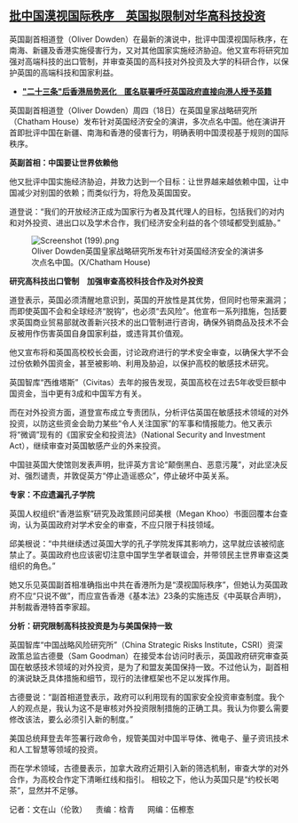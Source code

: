 <!--1713551400000-->
[批中国漠视国际秩序　英国拟限制对华高科技投资](https://www.rfa.org/mandarin/yataibaodao/junshiwaijiao/al-04192024143015.html)
------

<p><span style="font-weight: 400;">英国副首相道登（Oliver Dowden）在最新的演说中，批评中国漠视国际秩序，在南海、新疆及香港实施侵害行为，又对其他国家实施经济胁迫。他又宣布将研究加强对高端科技的出口管制，并审查英国的高科技对外投资及大学的科研合作，以保护英国的高端科技和国家利益。</span></p><ul><li><strong><a href="https://www.rfa.org/mandarin/yataibaodao/gangtai/al-04172024110419.html">"二十三条"后香港局势恶化　匿名联署呼吁英国政府直接向港人授予英籍</a></strong></li></ul><p><span style="font-weight: 400;">英国副首相道登（Oliver Dowden）周四（18日）在英国皇家战略研究所（Chatham House）发布针对英国经济安全的演讲，多次点名中国。他在演讲开首即批评中国在新疆、南海和香港的侵害行为，明确表明中国漠视基于规则的国际秩序。</span></p><p><b>英副首相：中国要让世界依赖他</b></p><p></p><p><span style="font-weight: 400;">他又批评中国实施经济胁迫，并致力达到一个目标：让世界越来越依赖中国，让中国减少对别国的依赖；而类似行为，将危及英国国安。</span></p><p></p><p><span style="font-weight: 400;">道登说：“我们的开放经济正成为国家行为者及其代理人的目标，包括我们的对内和对外投资、进出口以及学术合作，我们经济安全利益的各个领域都受到威胁。”</span></p><figure><img alt="Screenshot (199).png" class="image-richtext image-inline" src="https://www.rfa.org/mandarin/yataibaodao/junshiwaijiao/screenshot-199.png" title="Screenshot (199).png"/><figcaption>Oliver Dowden英国皇家战略研究所发布针对英国经济安全的演讲多次点名中国。(X/Chatham House)</figcaption></figure><p></p><p><b>研究高科技出口管制　加强审查高校科技合作及对外投资</b></p><p></p><p><span style="font-weight: 400;">道登表示，英国必须清醒地意识到，英国的开放性是其优势，但同时也带来漏洞；而即使英国不会和全球经济“脱钩”，也必须“去风险”。他宣布一系列措施，包括要求英国商业贸易部就改善新兴技术的出口管制进行咨询，确保外销商品及技术不会反被用作伤害英国自身国家利益，或违背其价值观。</span></p><p></p><p><span style="font-weight: 400;">他又宣布将和英国高校校长会面，讨论政府进行的学术安全审查，以确保大学不会过份依赖外国资金，甚至被影响、利用及胁迫，以保护高校的敏感技术研究。</span></p><p></p><p><span style="font-weight: 400;">英国智库“西维塔斯”（Civitas）去年的报告发现，英国高校在过去5年收受巨额中国资金，当中更有3成和中国军方有关。</span></p><p></p><p><span style="font-weight: 400;">而在对外投资方面，道登宣布成立专责团队，分析评估英国在敏感技术领域的对外投资，以防这些资金会助力某些“令人关注国家”的军事和情报能力。他又表示将“微调”现有的《国家安全和投资法》（National Security and Investment Act），继续审查对英国敏感产业的外来投资。</span></p><p></p><p><span style="font-weight: 400;">中国驻英国大使馆则发表声明，批评英方言论“颠倒黑白、恶意污蔑”，对此坚决反对、强烈谴责，并敦促英方“停止造谣惑众”，停止破坏中英关系。</span></p><p></p><p><b>专家：不应遗漏孔子学院</b></p><p></p><p><span style="font-weight: 400;">英国人权组织“香港监察”研究及政策顾问邱美根（Megan Khoo）书面回覆本台查询，认为英国政府对学术安全的审查，不应只限于科技领域。</span></p><p><span style="font-weight: 400;">邱美根说：“中共继续透过英国大学的孔子学院发挥其影响力，这早就应该被彻底禁止了。英国政府也应该密切注意中国学生学者联谊会，并带领民主世界审查这类组织的角色。”</span></p><p></p><p><span style="font-weight: 400;">她又乐见英国副首相准确指出中共在香港所为是“漠视国际秩序”，但她认为英国政府不应“只说不做”，而应宣告香港《基本法》23条的实施违反《中英联合声明》，并制裁香港特首李家超。</span></p><p></p><p><b>分析：</b><b>研究</b><b>限制高科技投资是为与美国保持一致</b></p><p></p><p><span style="font-weight: 400;">英国智库“中国战略风险研究所”（China Strategic Risks Institute，CSRI）资深政策总监古德曼（Sam Goodman）在接受本台访问时表示，英国政府研究审查英国在敏感技术领域的对外投资，是为了和盟友美国保持一致。不过他认为，副首相的演说缺乏具体措施和细节，现行的法律框架也不足以发挥作用。</span></p><p></p><p><span style="font-weight: 400;">古德曼说：“副首相道登表示，政府可以利用现有的国家安全投资审查制度。我个人的观点是，我认为这不是审核对外投资限制措施的正确工具。我认为你要么需要修改该法，要么必须引入新的制度。”</span></p><p></p><p><span style="font-weight: 400;">美国总统拜登去年签署行政命令，规管美国对中国半导体、微电子、量子资讯技术和人工智慧等领域的投资。</span></p><p></p><p><span style="font-weight: 400;">而在学术领域，古德曼表示，加拿大政府近期引入新的筛选机制，审查大学的对外合作，为高校合作定下清晰红线和指引。 相较之下，他认为英国只是“约校长喝茶”，显然并不足够。</span></p><p></p><p><span style="font-weight: 400;">记者：文在山（伦敦）    责编：梒青      网编：伍檫愙</span></p><p></p>
